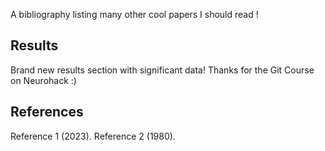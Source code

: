 A bibliography listing many other cool papers I should read !

## Results

Brand new results section with significant data!
Thanks for the Git Course on Neurohack :)

## References 
Reference 1 (2023).
Reference 2 (1980).
